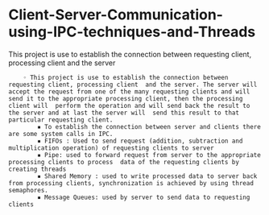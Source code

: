 # Client-Server-Communication-using-IPC-techniques-and-Threads
This project is use to establish the connection between requesting client, processing client  and the server



        ◦ This project is use to establish the connection between requesting client, processing client  and the server. The server will accept the request from one of the many requesting clients and will send it to the appropriate processing client, then the processing client will  perform the operation and will send back the result to the server and at last the server will  send this result to that particular requesting client.
            ▪ To establish the connection between server and clients there are some system calls in IPC.
            ▪ FIFOs : Used to send request (addition, subtraction and multiplication operation) of requesting clients to server
            ▪ Pipe: used to forward request from server to the appropriate processing clients to process  data of the requesting clients by creating threads
            ▪ Shared Memory : used to write processed data to server back from processing clients, synchronization is achieved by using thread semaphores.
            ▪ Message Queues: used by server to send data to requesting clients
